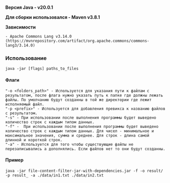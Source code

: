 <b>Версия Java - v20.0.1</b>

<b>Для сборки использовался - Maven v3.8.1</b>

<b>Зависимости</b>

    - Apache Commons Lang v3.14.0 (https://mvnrepository.com/artifact/org.apache.commons/commons-lang3/3.14.0)

### Использование
    java -jar [flags] paths_to_files
#### Флаги
    "-o <folders_path>" - Используется для указания пути к файлам с результатом, после флага нужно указать путь к папке где должны лежать файлы. По умолчанию будут созданны в той же директории где лежит исполняемый файл. 
    "-p <prefix>" - Используется для добавления превикса к названию файлов с результатом.
    "-s" - При использовании после выполнения программы будет выведено количество строк с каждым типом данных.
    "-f" -  При использовании после выполнения программы будет выведено количество строк с каждым типом данных. Для чисел - минимальное и максимальное значения, сумма и среднее. Для строк - длина самой длинной и короткой строк.
    "-a" - Используется для того чтобы существующие файлы не перезаписывались а дополнялись. Если файлов нет то они будут созданны.

#### Пример
    java -jar file-content-filter-jar-with-dependencies.jar -f -o result/ -p result_ -a ./data/in1.txt ./data/in2.txt

